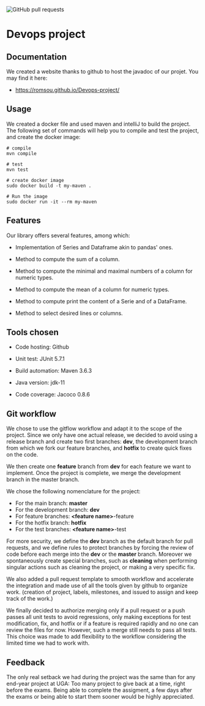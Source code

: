 ![GitHub pull requests](https://img.shields.io/github/issues-pr/Romsou/Devops-project)

# Devops project

## Documentation

We created a website thanks to github to host the javadoc of our projet. You may 
find it here: 

- https://romsou.github.io/Devops-project/

## Usage

We created a docker file and used maven and intelliJ to build the project. The following 
set of commands will help you to compile and test the project, and create the docker
image:

```
# compile
mvn compile

# test
mvn test

# create docker image
sudo docker build -t my-maven .

# Run the image
sudo docker run -it --rm my-maven
```

## Features

Our library offers several features, among which:

- Implementation of Series and Dataframe akin to pandas' ones.

- Method to compute the sum of a column.

- Method to compute the minimal and maximal numbers of a column for numeric types.

- Method to compute the mean of a column for numeric types.

- Method to compute print the content of a Serie and of a DataFrame.

- Method to select desired lines or columns.

## Tools chosen

- Code hosting: Github

- Unit test: JUnit 5.7.1

- Build automation: Maven 3.6.3

- Java version: jdk-11

- Code coverage: Jacoco 0.8.6

## Git workflow

We chose to use the gitflow workflow and adapt it to the scope of the project. Since we only have one actual release, we decided to avoid using a release branch and create two first branches: **dev**, the development branch from which we fork our feature branches, and **hotfix** to create quick fixes on the code.

We then create one **feature** branch from **dev** for each feature we want to implement. Once the project is complete, we merge the development branch in the master branch.

We chose the following nomenclature for the project:
- For the main branch: **master**
- For the development branch: **dev**
- For feature branches: **\<feature name\>**-feature
- For the hotfix branch: **hotfix**
- For the test branches: **\<feature name\>**-test

For more security, we define the **dev** branch as the default branch for pull requests, and we define rules to protect branches by forcing the review of code before each merge into the **dev** or the **master** branch.
Moreover we spontaneously create special branches, such as **cleaning** when performing
singular actions such as cleaning the project, or making a very specific fix.

We also added a pull request template to smooth workflow and accelerate the integration and made
use of all the tools given by github to organize work. (creation of project, labels,
milestones, and issued to assign and keep track of the work.)


We finally decided to authorize merging only if a pull request or a push passes all unit
tests to avoid regressions, only making exceptions for test modification, fix,
and hotfix or if a feature is required rapidly and no one can review the files for now.
However, such a merge still needs to pass all tests. This choice was made to add flexibility
to the workflow considering the limited time we had to work with.


## Feedback

The only real setback we had during the project was the same than for any end-year project at UGA: Too many project
to give back at a time, right before the exams. Being able to complete the assigment, 
a few days after the exams or being able to start them sooner would be highly appreciated.